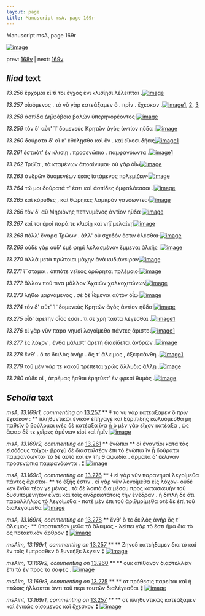 ```yaml
---
layout: page
title: Manuscript msA, page 169r
---
```


Manuscript msA, page 169r

[![image](http://www.homermultitext.org/iipsrv?OBJ=IIP,1.0&FIF=/project/homer/pyramidal/deepzoom/hmt/vaimg/2017a/VA169RN_0340.tif&WID=100&CVT=JPEG)](http://www.homermultitext.org/ict2/?urn=urn:cite2:hmt:vaimg.2017a:VA169RN_0340)

prev:  [168v](../168v/) | next:  [169v](../169v/)

## *Iliad* text

*13.256* <a id="13.256"/> ἔρχομαι εἴ τί τοι ἔγχος ἐνι κλισίῃσι λέλειπται .[![image](http://www.homermultitext.org/iipsrv?OBJ=IIP,1.0&FIF=/project/homer/pyramidal/deepzoom/hmt/vaimg/2017a/VA169RN_0340.tif&RGN=0.176,0.1974,0.431,0.027&WID=1000&CVT=JPEG)](http://www.homermultitext.org/ict2/?urn=urn:cite2:hmt:vaimg.2017a:VA169RN_0340@0.176,0.1974,0.431,0.027)

*13.257* <a id="13.257"/> οἰσόμενος . τό νῦ γὰρ κατεάξαμεν ὃ . πρὶν . ἔχεσκον .[![image](http://www.homermultitext.org/iipsrv?OBJ=IIP,1.0&FIF=/project/homer/pyramidal/deepzoom/hmt/vaimg/2017a/VA169RN_0340.tif&RGN=0.179,0.2222,0.42,0.0233&WID=1000&CVT=JPEG)](http://www.homermultitext.org/ict2/?urn=urn:cite2:hmt:vaimg.2017a:VA169RN_0340@0.179,0.2222,0.42,0.0233)[1](#msA_13.169r1), [2](#msAint_13.169r1), [3](#msAim_13.169r1)

*13.258* <a id="13.258"/> ἀσπίδα Δηϊφόβοιο βαλὼν ὑπερηνορέοντος·[![image](http://www.homermultitext.org/iipsrv?OBJ=IIP,1.0&FIF=/project/homer/pyramidal/deepzoom/hmt/vaimg/2017a/VA169RN_0340.tif&RGN=0.179,0.2417,0.393,0.0218&WID=1000&CVT=JPEG)](http://www.homermultitext.org/ict2/?urn=urn:cite2:hmt:vaimg.2017a:VA169RN_0340@0.179,0.2417,0.393,0.0218)

*13.259* <a id="13.259"/> τὸν δ' αὖτ' Ἰ¨δομενεὺς Κρητῶν ἀγὸς ἀντίον ηὔδα :[![image](http://www.homermultitext.org/iipsrv?OBJ=IIP,1.0&FIF=/project/homer/pyramidal/deepzoom/hmt/vaimg/2017a/VA169RN_0340.tif&RGN=0.179,0.2598,0.419,0.0218&WID=1000&CVT=JPEG)](http://www.homermultitext.org/ict2/?urn=urn:cite2:hmt:vaimg.2017a:VA169RN_0340@0.179,0.2598,0.419,0.0218)

*13.260* <a id="13.260"/> δούρατα δ' αἴ κ' ἐθέλῃσθα καὶ ἓν . καὶ εἵκοσι δήεις[![image](http://www.homermultitext.org/iipsrv?OBJ=IIP,1.0&FIF=/project/homer/pyramidal/deepzoom/hmt/vaimg/2017a/VA169RN_0340.tif&RGN=0.174,0.2778,0.419,0.0233&WID=1000&CVT=JPEG)](http://www.homermultitext.org/ict2/?urn=urn:cite2:hmt:vaimg.2017a:VA169RN_0340@0.174,0.2778,0.419,0.0233)[1](#msAim_13.169r2)

*13.261* <a id="13.261"/> ἑσταότ' ἐν κλισίῃ . προσενώπια . παμφανόωντα .[![image](http://www.homermultitext.org/iipsrv?OBJ=IIP,1.0&FIF=/project/homer/pyramidal/deepzoom/hmt/vaimg/2017a/VA169RN_0340.tif&RGN=0.176,0.2958,0.419,0.0255&WID=1000&CVT=JPEG)](http://www.homermultitext.org/ict2/?urn=urn:cite2:hmt:vaimg.2017a:VA169RN_0340@0.176,0.2958,0.419,0.0255)[1](#msA_13.169r2)

*13.262* <a id="13.262"/> Τρώϊα , τὰ κταμένων ἀποαίνυμαι· οὐ γὰρ ὀΐω[![image](http://www.homermultitext.org/iipsrv?OBJ=IIP,1.0&FIF=/project/homer/pyramidal/deepzoom/hmt/vaimg/2017a/VA169RN_0340.tif&RGN=0.172,0.3153,0.411,0.0255&WID=1000&CVT=JPEG)](http://www.homermultitext.org/ict2/?urn=urn:cite2:hmt:vaimg.2017a:VA169RN_0340@0.172,0.3153,0.411,0.0255)

*13.263* <a id="13.263"/> ἀνδρῶν δυσμενέων ἑκὰς ἱστάμενος πολεμίζειν·[![image](http://www.homermultitext.org/iipsrv?OBJ=IIP,1.0&FIF=/project/homer/pyramidal/deepzoom/hmt/vaimg/2017a/VA169RN_0340.tif&RGN=0.172,0.3341,0.436,0.024&WID=1000&CVT=JPEG)](http://www.homermultitext.org/ict2/?urn=urn:cite2:hmt:vaimg.2017a:VA169RN_0340@0.172,0.3341,0.436,0.024)

*13.264* <a id="13.264"/> τῶ μοι δούρατά τ' ἐστι καὶ ἀσπίδες ὀμφαλόεσσαι .[![image](http://www.homermultitext.org/iipsrv?OBJ=IIP,1.0&FIF=/project/homer/pyramidal/deepzoom/hmt/vaimg/2017a/VA169RN_0340.tif&RGN=0.173,0.3521,0.419,0.024&WID=1000&CVT=JPEG)](http://www.homermultitext.org/ict2/?urn=urn:cite2:hmt:vaimg.2017a:VA169RN_0340@0.173,0.3521,0.419,0.024)

*13.265* <a id="13.265"/> καὶ κόρυθες , καὶ θώρηκες λαμπρὸν γανόωντες·[![image](http://www.homermultitext.org/iipsrv?OBJ=IIP,1.0&FIF=/project/homer/pyramidal/deepzoom/hmt/vaimg/2017a/VA169RN_0340.tif&RGN=0.174,0.3716,0.419,0.0263&WID=1000&CVT=JPEG)](http://www.homermultitext.org/ict2/?urn=urn:cite2:hmt:vaimg.2017a:VA169RN_0340@0.174,0.3716,0.419,0.0263)

*13.266* <a id="13.266"/> τὸν δ' αὖ Μηριόνης πεπνυμένος ἀντίον ηὔδα·[![image](http://www.homermultitext.org/iipsrv?OBJ=IIP,1.0&FIF=/project/homer/pyramidal/deepzoom/hmt/vaimg/2017a/VA169RN_0340.tif&RGN=0.176,0.3889,0.419,0.027&WID=1000&CVT=JPEG)](http://www.homermultitext.org/ict2/?urn=urn:cite2:hmt:vaimg.2017a:VA169RN_0340@0.176,0.3889,0.419,0.027)

*13.267* <a id="13.267"/> καί τοι ἐμοὶ παρά τε κλισίῃ καὶ νηῒ μελαίνῃ[![image](http://www.homermultitext.org/iipsrv?OBJ=IIP,1.0&FIF=/project/homer/pyramidal/deepzoom/hmt/vaimg/2017a/VA169RN_0340.tif&RGN=0.174,0.4092,0.386,0.027&WID=1000&CVT=JPEG)](http://www.homermultitext.org/ict2/?urn=urn:cite2:hmt:vaimg.2017a:VA169RN_0340@0.174,0.4092,0.386,0.027)

*13.268* <a id="13.268"/> πὸλλ' ἔναρα Τρώων . ἂλλ' οὐ σχεδόν ἐστιν ἑλέσθαι·[![image](http://www.homermultitext.org/iipsrv?OBJ=IIP,1.0&FIF=/project/homer/pyramidal/deepzoom/hmt/vaimg/2017a/VA169RN_0340.tif&RGN=0.177,0.4302,0.416,0.024&WID=1000&CVT=JPEG)](http://www.homermultitext.org/ict2/?urn=urn:cite2:hmt:vaimg.2017a:VA169RN_0340@0.177,0.4302,0.416,0.024)

*13.269* <a id="13.269"/> οὐδὲ γὰρ οὐδ' ἐμὲ φημὶ λελασμένον ἔμμεναι ἀλκῆς .[![image](http://www.homermultitext.org/iipsrv?OBJ=IIP,1.0&FIF=/project/homer/pyramidal/deepzoom/hmt/vaimg/2017a/VA169RN_0340.tif&RGN=0.177,0.4452,0.429,0.0255&WID=1000&CVT=JPEG)](http://www.homermultitext.org/ict2/?urn=urn:cite2:hmt:vaimg.2017a:VA169RN_0340@0.177,0.4452,0.429,0.0255)

*13.270* <a id="13.270"/> ἀλλὰ μετὰ πρώτοισι μάχην ἀνὰ κυδιάνειραν[![image](http://www.homermultitext.org/iipsrv?OBJ=IIP,1.0&FIF=/project/homer/pyramidal/deepzoom/hmt/vaimg/2017a/VA169RN_0340.tif&RGN=0.175,0.4662,0.396,0.0263&WID=1000&CVT=JPEG)](http://www.homermultitext.org/ict2/?urn=urn:cite2:hmt:vaimg.2017a:VA169RN_0340@0.175,0.4662,0.396,0.0263)

*13.271* <a id="13.271"/> ἵ¨σταμαι . ὁππότε νεῖκος ὀρώρηται πολέμοιο·[![image](http://www.homermultitext.org/iipsrv?OBJ=IIP,1.0&FIF=/project/homer/pyramidal/deepzoom/hmt/vaimg/2017a/VA169RN_0340.tif&RGN=0.175,0.485,0.388,0.0263&WID=1000&CVT=JPEG)](http://www.homermultitext.org/ict2/?urn=urn:cite2:hmt:vaimg.2017a:VA169RN_0340@0.175,0.485,0.388,0.0263)

*13.272* <a id="13.272"/> ἄλλον πού τινα μᾶλλον Ἀχαιῶν χαλκοχιτώνων[![image](http://www.homermultitext.org/iipsrv?OBJ=IIP,1.0&FIF=/project/homer/pyramidal/deepzoom/hmt/vaimg/2017a/VA169RN_0340.tif&RGN=0.171,0.5023,0.402,0.0263&WID=1000&CVT=JPEG)](http://www.homermultitext.org/ict2/?urn=urn:cite2:hmt:vaimg.2017a:VA169RN_0340@0.171,0.5023,0.402,0.0263)

*13.273* <a id="13.273"/> λήθω μαρνάμενος . σὲ δὲ ΐδμεναι αὐτὸν ὀΐω·[![image](http://www.homermultitext.org/iipsrv?OBJ=IIP,1.0&FIF=/project/homer/pyramidal/deepzoom/hmt/vaimg/2017a/VA169RN_0340.tif&RGN=0.167,0.5233,0.404,0.0248&WID=1000&CVT=JPEG)](http://www.homermultitext.org/ict2/?urn=urn:cite2:hmt:vaimg.2017a:VA169RN_0340@0.167,0.5233,0.404,0.0248)

*13.274* <a id="13.274"/> τὸν δ' αὖτ' Ἰ¨δομενεὺς Κρητῶν ἀγὸς ἀντίον ηὔδα·[![image](http://www.homermultitext.org/iipsrv?OBJ=IIP,1.0&FIF=/project/homer/pyramidal/deepzoom/hmt/vaimg/2017a/VA169RN_0340.tif&RGN=0.168,0.542,0.405,0.024&WID=1000&CVT=JPEG)](http://www.homermultitext.org/ict2/?urn=urn:cite2:hmt:vaimg.2017a:VA169RN_0340@0.168,0.542,0.405,0.024)

*13.275* <a id="13.275"/> οἶδ' ἀρετὴν οἷός ἐσσι . τί σε χρὴ ταῦτα λέγεσθαι .[![image](http://www.homermultitext.org/iipsrv?OBJ=IIP,1.0&FIF=/project/homer/pyramidal/deepzoom/hmt/vaimg/2017a/VA169RN_0340.tif&RGN=0.168,0.5593,0.39,0.0255&WID=1000&CVT=JPEG)](http://www.homermultitext.org/ict2/?urn=urn:cite2:hmt:vaimg.2017a:VA169RN_0340@0.168,0.5593,0.39,0.0255)[1](#msAim_13.169r3)

*13.276* <a id="13.276"/> εἰ γὰρ νῦν παρα νηυσὶ λεγοίμεθα πάντες ἄριστοι[![image](http://www.homermultitext.org/iipsrv?OBJ=IIP,1.0&FIF=/project/homer/pyramidal/deepzoom/hmt/vaimg/2017a/VA169RN_0340.tif&RGN=0.169,0.5811,0.39,0.024&WID=1000&CVT=JPEG)](http://www.homermultitext.org/ict2/?urn=urn:cite2:hmt:vaimg.2017a:VA169RN_0340@0.169,0.5811,0.39,0.024)[1](#msA_13.169r3)

*13.277* <a id="13.277"/> ἐς λόχον , ἔνθα μάλιστ' ἀρετὴ διαείδεται ἀνδρῶν .[![image](http://www.homermultitext.org/iipsrv?OBJ=IIP,1.0&FIF=/project/homer/pyramidal/deepzoom/hmt/vaimg/2017a/VA169RN_0340.tif&RGN=0.169,0.5976,0.393,0.024&WID=1000&CVT=JPEG)](http://www.homermultitext.org/ict2/?urn=urn:cite2:hmt:vaimg.2017a:VA169RN_0340@0.169,0.5976,0.393,0.024)

*13.278* <a id="13.278"/> ἔνθ' . ὅ τε δειλὸς ἀνὴρ . ὅς τ' ἄλκιμος , ἐξεφαάνθη .[![image](http://www.homermultitext.org/iipsrv?OBJ=IIP,1.0&FIF=/project/homer/pyramidal/deepzoom/hmt/vaimg/2017a/VA169RN_0340.tif&RGN=0.164,0.6171,0.42,0.0293&WID=1000&CVT=JPEG)](http://www.homermultitext.org/ict2/?urn=urn:cite2:hmt:vaimg.2017a:VA169RN_0340@0.164,0.6171,0.42,0.0293)[1](#msA_13.169r4)

*13.279* <a id="13.279"/> τοῦ μὲν γάρ τε κακοῦ τρέπεται χρὼς ἄλλυδις ἄλλῃ .[![image](http://www.homermultitext.org/iipsrv?OBJ=IIP,1.0&FIF=/project/homer/pyramidal/deepzoom/hmt/vaimg/2017a/VA169RN_0340.tif&RGN=0.164,0.6366,0.434,0.0263&WID=1000&CVT=JPEG)](http://www.homermultitext.org/ict2/?urn=urn:cite2:hmt:vaimg.2017a:VA169RN_0340@0.164,0.6366,0.434,0.0263)

*13.280* <a id="13.280"/> οὐδέ οἱ , ἀτρέμας ῆσθαι ἐρητύετ' ἐν φρεσὶ θυμὸς .[![image](http://www.homermultitext.org/iipsrv?OBJ=IIP,1.0&FIF=/project/homer/pyramidal/deepzoom/hmt/vaimg/2017a/VA169RN_0340.tif&RGN=0.169,0.6539,0.414,0.0263&WID=1000&CVT=JPEG)](http://www.homermultitext.org/ict2/?urn=urn:cite2:hmt:vaimg.2017a:VA169RN_0340@0.169,0.6539,0.414,0.0263)

## *Scholia* text

*msA, 13.169r1, commenting on* [13.257](#13.257)  <a id="msA_13.169r1"/> **													 ‡ το νυ γὰρ κατεαξαμεν ὃ πρὶν ἔχεσκον : 												** 													 πληθυντικῶι ἑνικὸν ἐπὴγαγε καὶ Εὐριπιδης 														 															 															 κωλυόμεσθα μὴ παθεῖν ὃ βούλομαι 														 ινὲς δὲ κατέαξα ἵνα ᾖ ὁ μὲν γὰρ εῖχον κατέαξα , ὡς 															 															 ἄφαρ δέ τε χεῖρες ἀμύνειν εἰσὶ καὶ ἡμῖν 														 													 												[![image](http://www.homermultitext.org/iipsrv?OBJ=IIP,1.0&FIF=/project/homer/pyramidal/deepzoom/hmt/vaimg/2017a/VA169RN_0340.tif&RGN=0.1876,0.0947,0.5972,0.0303&WID=1000&CVT=JPEG)](http://www.homermultitext.org/ict2/?urn=urn:cite2:hmt:vaimg.2017a:VA169RN_0340@0.1876,0.0947,0.5972,0.0303)

*msA, 13.169r2, commenting on* [13.261](#13.261)  <a id="msA_13.169r2"/> **													 ἐνώπια 												** 													 οἱ ἐναντίοι κατὰ τὰς εἰσόδους τοῖχοι- βραχὺ δὲ διασταλτέον ἐπι τὸ ἐνώπια ἵν ᾖ δούρατα 														παμφανόωντα- τὸ δὲ αὐτὸ καὶ ἐν τῆι θ αψωδία . 															 															 ἅρματα δ' ἔκλιναν προσενώπια παμφανόωντα 														 . ⁑ 												[![image](http://www.homermultitext.org/iipsrv?OBJ=IIP,1.0&FIF=/project/homer/pyramidal/deepzoom/hmt/vaimg/2017a/VA169RN_0340.tif&RGN=0.1817,0.1111,0.5972,0.0375&WID=1000&CVT=JPEG)](http://www.homermultitext.org/ict2/?urn=urn:cite2:hmt:vaimg.2017a:VA169RN_0340@0.1817,0.1111,0.5972,0.0375)

*msA, 13.169r3, commenting on* [13.276](#13.276)  <a id="msA_13.169r3"/> **													 ‡ εἰ γὰρ νῦν παρανηυσὶ λεγοίμεθα πάντες ἄριστοι- 												** 													 τὸ ἑξῆς ἐστιν . εἰ γὰρ νῦν λεγοίμεθα εἰς λόχον- οὐδέ κεν ἔνθα τέον γε μένος . τὰ δὲ λοιπὰ 														δια μέσου προς κατασκευὴν τοῦ δυσυπομενητὸν εἶναι καὶ τοῖς ἀνδρειοτάτοις τὴν ἐνέδραν . ἡ 														διπλῆ δὲ ὅτι παραλλήλως τὸ λεγοίμεθα - ποτὲ μὲν ἐπι τοῦ ἀριθμοίμεθα οτὲ δὲ ἐπὶ τοῦ διαλεγοίμεθα 													 												[![image](http://www.homermultitext.org/iipsrv?OBJ=IIP,1.0&FIF=/project/homer/pyramidal/deepzoom/hmt/vaimg/2017a/VA169RN_0340.tif&RGN=0.1541,0.6952,0.6263,0.0404&WID=1000&CVT=JPEG)](http://www.homermultitext.org/ict2/?urn=urn:cite2:hmt:vaimg.2017a:VA169RN_0340@0.1541,0.6952,0.6263,0.0404)

*msA, 13.169r4, commenting on* [13.278](#13.278)  <a id="msA_13.169r4"/> **													 ἔνθ' ὅ τε δειλὸς ἀνήρ ὅς τ' ἄλκιμος- 												** 													 ὑποστικτέον μεθα τὸ ἄλκιμος - λείπει γὰρ τὸ ἐστι ῆμα δια τὸ ος ποτακτικὸν ἄρθρον ⁑ 												[![image](http://www.homermultitext.org/iipsrv?OBJ=IIP,1.0&FIF=/project/homer/pyramidal/deepzoom/hmt/vaimg/2017a/VA169RN_0340.tif&RGN=0.1579,0.7208,0.6263,0.026&WID=1000&CVT=JPEG)](http://www.homermultitext.org/ict2/?urn=urn:cite2:hmt:vaimg.2017a:VA169RN_0340@0.1579,0.7208,0.6263,0.026)

*msAim, 13.169r1, commenting on* [13.257](#13.257)  <a id="msAim_13.169r1"/> **							 						** 							 Ζηνοδ 								 κατεήξαμεν δια τὸ καὶ ἐν τοῖς ἔμπροσθεν 									 									 ὃ ξυνεήξε λέγειν 								 ⁑ 						[![image](http://www.homermultitext.org/iipsrv?OBJ=IIP,1.0&FIF=/project/homer/pyramidal/deepzoom/hmt/vaimg/2017a/VA169RN_0340.tif&RGN=0.5967,0.2166,0.07682,0.04260&WID=1000&CVT=JPEG)](http://www.homermultitext.org/ict2/?urn=urn:cite2:hmt:vaimg.2017a:VA169RN_0340@0.5967,0.2166,0.07682,0.04260)

*msAim, 13.169r2, commenting on* [13.260](#13.260)  <a id="msAim_13.169r2"/> **							 						** 							 ουκ ἀπίθανον διαστέλλειν ἐπι τὸ ἑν προς το σαφές . 						[![image](http://www.homermultitext.org/iipsrv?OBJ=IIP,1.0&FIF=/project/homer/pyramidal/deepzoom/hmt/vaimg/2017a/VA169RN_0340.tif&RGN=0.5967,0.2809,0.06890,0.03043&WID=1000&CVT=JPEG)](http://www.homermultitext.org/ict2/?urn=urn:cite2:hmt:vaimg.2017a:VA169RN_0340@0.5967,0.2809,0.06890,0.03043)

*msAim, 13.169r3, commenting on* [13.275](#13.275)  <a id="msAim_13.169r3"/> **							 						** 							 οτ πρόθεσις παρείται καὶ ἡ πτῶσις ήλλακται ἀντι τοῦ περι τουτῶν διαλέγεσθαι ⁑ 						[![image](http://www.homermultitext.org/iipsrv?OBJ=IIP,1.0&FIF=/project/homer/pyramidal/deepzoom/hmt/vaimg/2017a/VA169RN_0340.tif&RGN=0.5590,0.5589,0.09267,0.03914&WID=1000&CVT=JPEG)](http://www.homermultitext.org/ict2/?urn=urn:cite2:hmt:vaimg.2017a:VA169RN_0340@0.5590,0.5589,0.09267,0.03914)

*msAint, 13.169r1, commenting on* [13.257](#13.257)  <a id="msAint_13.169r1"/> **							 						** 							 οτ πληθυντικῶς κατεάξαμεν καὶ ἑνικῶς οἰσομενος καὶ ἔχεσκον ⁑ 						[![image](http://www.homermultitext.org/iipsrv?OBJ=IIP,1.0&FIF=/project/homer/pyramidal/deepzoom/hmt/vaimg/2017a/VA169RN_0340.tif&RGN=0.1111,0.2263,0.05103,0.04398&WID=1000&CVT=JPEG)](http://www.homermultitext.org/ict2/?urn=urn:cite2:hmt:vaimg.2017a:VA169RN_0340@0.1111,0.2263,0.05103,0.04398)